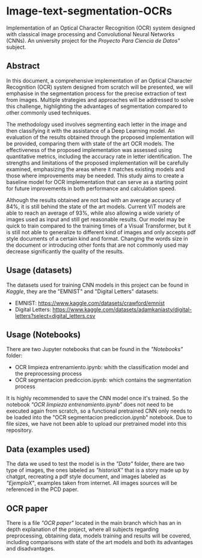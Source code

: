 # Image-text-segmentation-OCRs
Implementation of an Optical Character Recognition (OCR) system designed with classical image processing and Convolutional Neural Networks (CNNs). An university project for the _Proyecto Para Ciencia de Datos"_ subject.


## Abstract
In this document, a comprehensive implementation of an Optical Character Recognition (OCR) system designed from scratch will be presented, we will emphasise in the segmentation process for the precise extraction of text from images. Multiple strategies and approaches will be addressed to solve this challenge, highlighting the advantages of segmentation compared to other commonly used techniques.

The methodology used involves segmenting each letter in the image and then classifying it with the assistance of a Deep Learning model. An evaluation of the results obtained through the proposed implementation will be provided, comparing them with state of the art OCR models. The effectiveness of the proposed implementation was assessed using quantitative metrics, including the accuracy rate in letter identification. The strengths and limitations of the proposed implementation will be carefully examined, emphasizing the areas where it matches existing models and those where improvements may be needed. This study aims to create a baseline model for OCR implementation that can serve as a starting point for future improvements in both performance and calculation speed.

Although the results obtained are not bad with an average accuracy of 84%, it is still behind the state of the art models. Current ViT models are able to reach an average of 93%, while also allowing a wide variety of images used as input and still get reasonable results. Our model may be quick to train compared to the training times of a Visual Transformer, but it is still not able to generalize to different kind of images and only accepts pdf style documents of a certain kind and format. Changing the words size in the document or introducing other fonts that are not commonly used may decrease significantly the quality of the results.

## Usage (datasets)

The datasets used for training CNN models in this project can be found in *Kaggle*, they are the "EMNIST" and "Digital Letters" datasets:

- EMNIST: https://www.kaggle.com/datasets/crawford/emnist
- Digital Letters: https://www.kaggle.com/datasets/adamkaniasty/digital-letters?select=digital_letters.csv

## Usage (Notebooks)

There are two Jupyter notebooks that can be found in the _"Notebooks"_ folder:

- OCR limpieza entrenamiento.ipynb: whith the classification model and the preprocessing process
- OCR segmentacion prediccion.ipynb: which contains the segmentation process

It is highly recommended to save the CNN model once it's trained. So the notebook _"OCR limpieza entrenamiento.ipynb"_ does not need to be executed again from scratch, so a functional pretrained CNN only needs to be loaded into the "OCR segmentacion prediccion.ipynb" notebook. Due to file sizes, we have not been able to upload our pretrained model into this repository.

## Data (examples used)

The data we used to test the model is in the _"Data"_ folder, there are two type of images, the ones labeled as _"historiaX"_ that is a story made up by chatgpt, recreating a pdf style document, and images labeled as _"EjemploX"_, examples taken from internet. All images sources will be referenced in the PCD paper.

## OCR paper

There is a file _"OCR paper"_ located in the main branch which has an in depth explanation of the project, where all subjects regarding preprocessing, obtaining data, models training and results will be covered, including comparisons with state of the art models and both its advantages and disadvantages.
